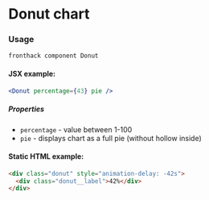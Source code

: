 # Donut chart

### Usage

```
fronthack component Donut
```

#### JSX example:

```jsx
<Donut percentage={43} pie />
```

##### Properties

* `percentage` - value between 1-100
* `pie` - displays chart as a full pie (without hollow inside)


#### Static HTML example:

```html
<div class="donut" style="animation-delay: -42s">
  <div class="donut__label">42%</div>
</div>
```